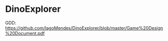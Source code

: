 # DinoExplorer

GDD: https://github.com/IagoMendes/DinoExplorer/blob/master/Game%20Design%20Document.pdf
